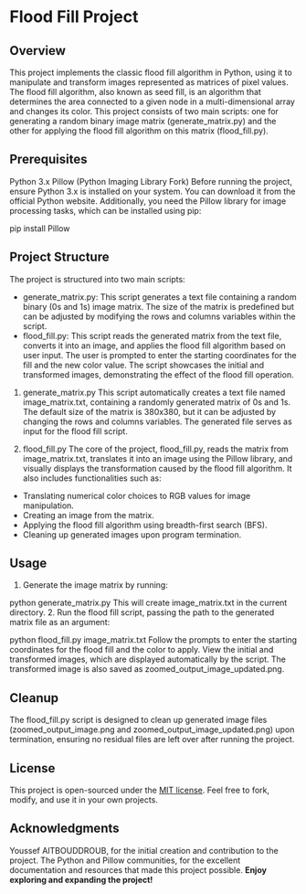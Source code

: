 # Flood Fill Project

## Overview

This project implements the classic flood fill algorithm in Python, using it to manipulate and transform images represented as matrices of pixel values. The flood fill algorithm, also known as seed fill, is an algorithm that determines the area connected to a given node in a multi-dimensional array and changes its color. This project consists of two main scripts: one for generating a random binary image matrix (generate_matrix.py) and the other for applying the flood fill algorithm on this matrix (flood_fill.py).

## Prerequisites

Python 3.x
Pillow (Python Imaging Library Fork)
Before running the project, ensure Python 3.x is installed on your system. You can download it from the official Python website. Additionally, you need the Pillow library for image processing tasks, which can be installed using pip:

pip install Pillow
## Project Structure

The project is structured into two main scripts:

* generate_matrix.py: This script generates a text file containing a random binary (0s and 1s) image matrix. The size of the matrix is predefined but can be adjusted by modifying the rows and columns variables within the script.
* flood_fill.py: This script reads the generated matrix from the text file, converts it into an image, and applies the flood fill algorithm based on user input. The user is prompted to enter the starting coordinates for the fill and the new color value. The script showcases the initial and transformed images, demonstrating the effect of the flood fill operation.
1. generate_matrix.py
This script automatically creates a text file named image_matrix.txt, containing a randomly generated matrix of 0s and 1s. The default size of the matrix is 380x380, but it can be adjusted by changing the rows and columns variables. The generated file serves as input for the flood fill script.

2. flood_fill.py
The core of the project, flood_fill.py, reads the matrix from image_matrix.txt, translates it into an image using the Pillow library, and visually displays the transformation caused by the flood fill algorithm. It also includes functionalities such as:

* Translating numerical color choices to RGB values for image manipulation.
* Creating an image from the matrix.
* Applying the flood fill algorithm using breadth-first search (BFS).
* Cleaning up generated images upon program termination.
## Usage

1. Generate the image matrix by running:

python generate_matrix.py
This will create image_matrix.txt in the current directory.
2. Run the flood fill script, passing the path to the generated matrix file as an argument:

python flood_fill.py image_matrix.txt
Follow the prompts to enter the starting coordinates for the flood fill and the color to apply.
View the initial and transformed images, which are displayed automatically by the script. The transformed image is also saved as zoomed_output_image_updated.png.
## Cleanup
 
The flood_fill.py script is designed to clean up generated image files (zoomed_output_image.png and zoomed_output_image_updated.png) upon termination, ensuring no residual files are left over after running the project.

## License

This project is open-sourced under the [MIT license](https://en.wikipedia.org/wiki/MIT_License). Feel free to fork, modify, and use it in your own projects.

## Acknowledgments

Youssef AITBOUDDROUB, for the initial creation and contribution to the project.
The Python and Pillow communities, for the excellent documentation and resources that made this project possible.
**Enjoy exploring and expanding the project!**
